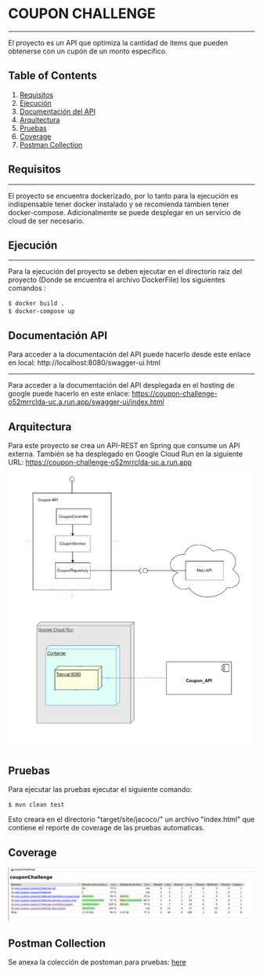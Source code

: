 # COUPON CHALLENGE
***
El proyecto es un API que optimiza la cantidad de items que pueden obtenerse con un cupón de un monto especifico.


## Table of Contents
1. [Requisitos](#requisitos)
2. [Ejecución](#ejecución)
3. [Documentación del API](#documentación-api)
2. [Arquitectura](#arquitectura)
3. [Pruebas](#pruebas)
4. [Coverage](#coverage)
5. [Postman Collection](#postman-collection)










## Requisitos
***
El proyecto se encuentra dockerizado, por lo tanto para la ejecución es indispensable tener docker instalado y se recomienda tambien tener docker-compose.
Adicionalmente se puede desplegar en un servicio de cloud de ser necesario.


## Ejecución
***
Para la ejecución del proyecto se deben ejecutar en el directorio raiz del proyecto (Donde se encuentra el archivo DockerFile) los siguientes comandos :
```
$ docker build .
$ docker-compose up
```

## Documentación API
Para acceder a la documentación del API puede hacerlo desde este enlace en local: http://localhost:8080/swagger-ui.html
***
Para acceder a la documentación del API desplegada en el hosting de google puede hacerlo en este enlace: https://coupon-challenge-o52mrrclda-uc.a.run.app/swagger-ui/index.html

## Arquitectura
Para este proyecto se crea un API-REST en Spring que consume un API externa. 
También se ha desplegado en Google Cloud Run en la siguiente URL: https://coupon-challenge-o52mrrclda-uc.a.run.app
![Image Text](assets/Diagrama.png)
![Image Text](assets/Diagrama%20despliegue.png)


## Pruebas
Para ejecutar las pruebas ejecutar el siguiente comando:
```
$ mvn clean test
```
Esto creara en el directorio "target/site/jacoco/" un archivo "index.html" que contiene el reporte de coverage de las pruebas automaticas.


## Coverage
![Image Text](assets/Coverage.png)

## Postman Collection
Se anexa la colección de postoman para pruebas: [here](https://github.com/DiegoAraque1207/coupon_challenge/blob/main/assets/Coupon%20Challenge.postman_collection.json)